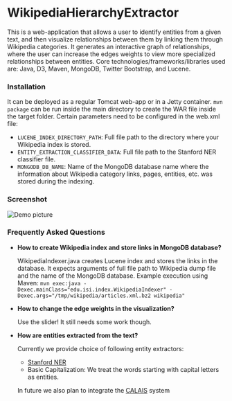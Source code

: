 WikipediaHierarchyExtractor
===========================

This is a web-application that allows a user to identify entities from a given text, and then visualize relationships between them by linking them through Wikipedia categories. It generates an interactive graph of relationships, where the user can increase the edges weights to view more specialized relationships between entities. Core technologies/frameworks/libraries used are: Java, D3, Maven, MongoDB, Twitter Bootstrap, and Lucene.

### Installation

It can be deployed as a regular Tomcat web-app or in a Jetty container. `mvn package` can be run inside the main directory to create the WAR file inside the target folder. Certain parameters need to be configured in the web.xml file:

- `LUCENE_INDEX_DIRECTORY_PATH`: Full file path to the directory where your Wikipedia index is stored.
- `ENTITY_EXTRACTION_CLASSIFIER_DATA`: Full file path to the Stanford NER classifier file.
- `MONGODB_DB_NAME`: Name of the MongoDB database name where the information about Wikipedia category links, pages, entities, etc. was stored during the indexing.

### Screenshot

<img alt="Demo picture"
        src="http://isi.edu/~shubhamg/demo.png">

###  Frequently Asked Questions

- **How to create Wikipedia index and store links in MongoDB database?**

	WikipediaIndexer.java creates Lucene index and stores the links in the database. It expects arguments of full file path to Wikipedia dump file and the name of the MongoDB database. Example execution using Maven:
	`mvn exec:java -Dexec.mainClass="edu.isi.index.WikipediaIndexer" -Dexec.args="/tmp/wikipedia/articles.xml.bz2 wikipedia"`

- **How to change the edge weights in the visualization?**

	Use the slider! It still needs some work though.

- **How are entities extracted from the text?**

	Currently we provide choice of following entity extractors:
	* [Stanford NER](http://nlp.stanford.edu/software/CRF-NER.shtml)
	* Basic Capitalization: We treat the words starting with capital letters as entities.

	In future we also plan to integrate the [CALAIS](http://www.opencalais.com/) system